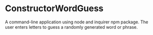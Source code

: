 # ConstructorWordGuess
A command-line application using node and inquirer npm package. The user enters letters to guess a randomly generated word or phrase. 

